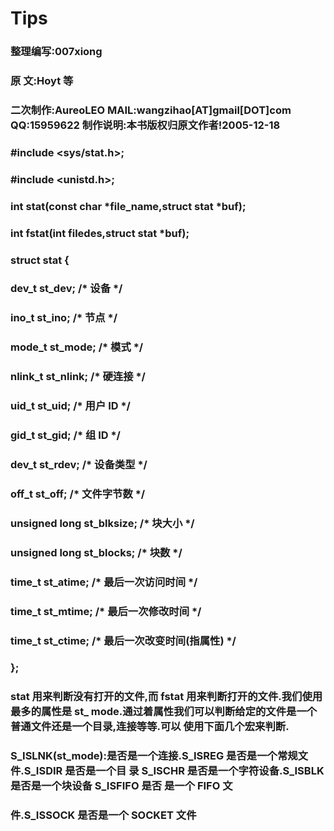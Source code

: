 # Tips
### 整理编写:007xiong
### 原 文:Hoyt 等
### 二次制作:AureoLEO MAIL:wangzihao[AT]gmail[DOT]com QQ:15959622 制作说明:本书版权归原文作者!2005-12-18

### #include <sys/stat.h>;
### #include <unistd.h>;
### int stat(const char *file_name,struct stat *buf);
### int fstat(int filedes,struct stat *buf);
### struct stat {
### dev_t st_dev; /* 设备 */
### ino_t st_ino; /* 节点 */
### mode_t st_mode; /* 模式 */
### nlink_t st_nlink; /* 硬连接 */
### uid_t st_uid; /* 用户 ID */
### gid_t st_gid; /* 组 ID */
### dev_t st_rdev; /* 设备类型 */
### off_t st_off; /* 文件字节数 */
### unsigned long st_blksize; /* 块大小 */
### unsigned long st_blocks; /* 块数 */
### time_t st_atime; /* 最后一次访问时间 */
### time_t st_mtime; /* 最后一次修改时间 */
### time_t st_ctime; /* 最后一次改变时间(指属性) */
### };
### stat 用来判断没有打开的文件,而 fstat 用来判断打开的文件.我们使用最多的属性是 st_ mode.通过着属性我们可以判断给定的文件是一个普通文件还是一个目录,连接等等.可以 使用下面几个宏来判断.
### S_ISLNK(st_mode):是否是一个连接.S_ISREG 是否是一个常规文件.S_ISDIR 是否是一个目 录 S_ISCHR 是否是一个字符设备.S_ISBLK 是否是一个块设备 S_ISFIFO 是否 是一个 FIFO 文
### 件.S_ISSOCK 是否是一个 SOCKET 文件